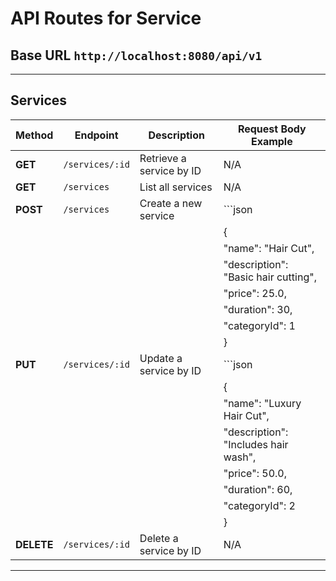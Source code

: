 
# API Routes for Service

## Base URL `http://localhost:8080/api/v1`

---

## Services
| Method   | Endpoint          | Description                         | Request Body Example                          |
|----------|-------------------|-------------------------------------|-----------------------------------------------|
| **GET**  | `/services/:id`   | Retrieve a service by ID            | N/A                                           |
| **GET**  | `/services`       | List all services                   | N/A                                           |
| **POST** | `/services`       | Create a new service                | ```json                                      |
|          |                   |                                     | {                                             |
|          |                   |                                     |   "name": "Hair Cut",                        |
|          |                   |                                     |   "description": "Basic hair cutting",       |
|          |                   |                                     |   "price": 25.0,                             |
|          |                   |                                     |   "duration": 30,                            |
|          |                   |                                     |   "categoryId": 1                            |
|          |                   |                                     | }                                             |
| **PUT**  | `/services/:id`   | Update a service by ID              | ```json                                      |
|          |                   |                                     | {                                             |
|          |                   |                                     |   "name": "Luxury Hair Cut",                 |
|          |                   |                                     |   "description": "Includes hair wash",       |
|          |                   |                                     |   "price": 50.0,                             |
|          |                   |                                     |   "duration": 60,                            |
|          |                   |                                     |   "categoryId": 2                            |
|          |                   |                                     | }                                             |
| **DELETE**| `/services/:id`   | Delete a service by ID              | N/A                                           |

---